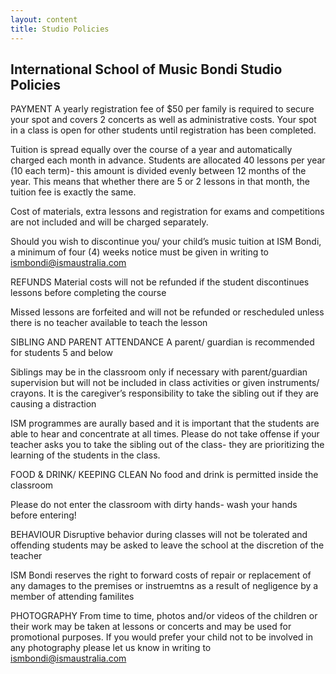 ```yaml
---
layout: content
title: Studio Policies
---
```


## International School of Music Bondi Studio Policies

PAYMENT
A yearly registration fee of $50 per family is required to secure your spot and covers 2 concerts as well as administrative costs. Your spot in a class is open for other students until registration has been completed.

Tuition is spread equally over the course of a year and automatically charged each month in advance. Students are allocated 40 lessons per year (10 each term)- this amount is divided evenly between 12 months of the year. This means that whether there are 5 or 2 lessons in that month, the tuition fee is exactly the same.

Cost of materials, extra lessons and registration for exams and competitions are not included and will be charged separately.

Should you wish to discontinue you/ your child’s music tuition at ISM Bondi, a minimum of four (4) weeks notice must be given in writing to ismbondi@ismaustralia.com

REFUNDS
Material costs will not be refunded if the student discontinues lessons before completing the course

Missed lessons are forfeited and will not be refunded or rescheduled unless there is no teacher available to teach the lesson

SIBLING AND PARENT ATTENDANCE
A parent/ guardian is recommended for students 5 and below

Siblings may be in the classroom only if necessary with parent/guardian supervision but will not be included in class activities or given instruments/ crayons. It is the caregiver’s responsibility to take the sibling out if they are causing a distraction

ISM programmes are aurally based and it is important that the students are able to hear and concentrate at all times. Please do not take offense if your teacher asks you to take the sibling out of the class- they are prioritizing the learning of the students in the class.

FOOD & DRINK/ KEEPING CLEAN
No food and drink is permitted inside the classroom

Please do not enter the classroom with dirty hands- wash your hands before entering!

BEHAVIOUR
Disruptive behavior during classes will not be tolerated and offending students may be asked to leave the school at the discretion of the teacher

ISM Bondi reserves the right to forward costs of repair or replacement of any damages to the premises or instruemtns as a result of negligence by a member of attending familites

PHOTOGRAPHY
From time to time, photos and/or videos of the children or their work may be taken at lessons or concerts and may be used for promotional purposes. If you would prefer your child not to be involved in any photography please let us know in writing to ismbondi@ismaustralia.com
